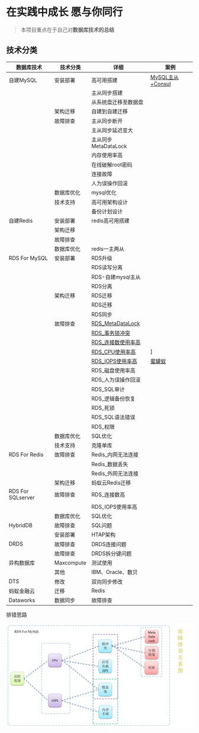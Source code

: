 # 在实践中成长 愿与你同行

> 本项目重点在于自己对**数据库技术的总结**


## 技术分类

| 数据库技术             | 技术分类       | 详细                                       | 案例                        |
| ----------------- | ---------- | ---------------------------------------- | ------------------------- |
| 自建MySQL           | 安装部署       | 高可用搭建                                    | [MySQL主从+Consul](case/01) |
|                   |            | 主从同步搭建                                   |                           |
|                   |            | 从系统盘迁移至数据盘                               |                           |
|                   | 架构迁移       | 自建到自建迁移                                  |                           |
|                   | 故障排查       | 主从同步断开                                   |                           |
|                   |            | 主从同步延迟变大                                 |                           |
|                   |            | 主从同步MetaDataLock                         |                           |
|                   |            | 内存使用率高                                   |                           |
|                   |            | 在线破解root密码                               |                           |
|                   |            | 连接故障                                     |                           |
|                   |            | 人为误操作回滚                                  |                           |
|                   | 数据库优化      | mysql优化                                  |                           |
|                   | 技术支持       | 高可用架构设计                                  |                           |
|                   |            | 备份计划设计                                   |                           |
| 自建Redis           | 安装部署       | redis高可用搭建                               |                           |
|                   | 架构迁移       |                                          |                           |
|                   | 故障排查       |                                          |                           |
|                   | 数据库优化      | redis一主两从                                |                           |
| RDS For MySQL     | 安装部署       | RDS升级                                    |                           |
|                   |            | RDS读写分离                                  |                           |
|                   |            | RDS-自建mysql主从                            |                           |
|                   |            | RDS分离                                    |                           |
|                   | 架构迁移       | RDS迁移                                    |                           |
|                   |            | RDS迁移                                    |                           |
|                   |            | RDS同步                                    |                           |
|                   | 故障排查       | [RDS_MetaDataLock](https://help.aliyun.com/knowledge_detail/41723.html?spm=5176.7841698.2.16.B9m5Ms) |                           |
|                   |            | [RDS_事务锁冲突](https://help.aliyun.com/knowledge_detail/41705.html?spm=5176.7841698.2.3.lPE8E8) |                           |
|                   |            | [RDS_连接数使用率高](https://help.aliyun.com/knowledge_detail/41714.html?spm=5176.7841698.2.17.bcU2R6) |                           |
|                   |            | [RDS_CPU使用率高](https://help.aliyun.com/knowledge_detail/41715.html?spm=5176.7841698.2.19.bcU2R6) | ]                         |
|                   |            | [RDS_IOPS使用率高](https://help.aliyun.com/knowledge_detail/51807.html) | [蜜罐蚁](mgy/01)             |
|                   |            | RDS_磁盘使用率高                               |                           |
|                   |            | RDS_人为误操作回滚                              |                           |
|                   |            | RDS_SQL审计                                |                           |
|                   |            | RDS_逻辑备份恢复                               |                           |
|                   |            | RDS_死锁                                   |                           |
|                   |            | RDS_SQL语法错误                              |                           |
|                   |            | RDS_权限                                   |                           |
|                   | 数据库优化      | SQL优化                                    |                           |
|                   | 技术支持       | 克隆单库                                     |                           |
| RDS For Redis     | 故障排查       | Redis_内网无法连接                             |                           |
|                   |            | Redis_数据丢失                               |                           |
|                   |            | Redis_外网无法连接                             |                           |
|                   | 架构迁移       | 蚂蚁云Redis迁移                               |                           |
| RDS For SQLserver | 故障排查       | RDS_连接数高                                 |                           |
|                   |            | RDS_IOPS使用率高                             |                           |
|                   | 数据库优化      | SQL优化                                    |                           |
| HybridDB          | 故障排查       | SQL问题                                    |                           |
|                   | 安装部署       | HTAP架构                                   |                           |
| DRDS              | 故障排查       | DRDS连接问题                                 |                           |
|                   | 故障排查       | DRDS拆分键问题                                |                           |
| 异构数据库             | Maxcompute | 测试使用                                     |                           |
|                   | 其他         | IBM、Oracle、数贝                            |                           |
| DTS               | 修改         | 双向同步修改                                   |                           |
| 蚂蚁金融云             | 迁移         | Redis                                    |                           |
| Dataworks         | 数据同步       | 故障排查                                     |                           |

排错思路

![](pic/00.png)
